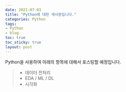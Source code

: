 ```yaml
---
date: 2021-07-03
title: "Python에 대한 게시판입니다."
categories: Python
tags: 
- Python
- blog
toc: true  
toc_sticky: true 
layout: post
---
```


Python을 사용하여 아래의 항목에 대해서 포스팅할 예정입니다. <br>

> - 데이터 전처리
> - EDA / ML / DL
> - 시각화
